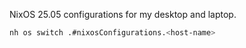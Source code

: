 NixOS 25.05 configurations for my desktop and laptop.

```bash
nh os switch .#nixosConfigurations.<host-name>
```
